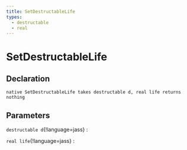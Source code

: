 ```yaml
---
title: SetDestructableLife
types:
  - destructable
  - real
---
```


# SetDestructableLife

## Declaration

```jass
native SetDestructableLife takes destructable d, real life returns nothing
```

## Parameters
`destructable d`{!language=jass}
: 

`real life`{!language=jass}
: 
